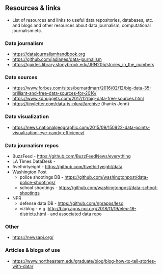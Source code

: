 ## Resources & links

* List of resources and links to useful data repositories, databases, etc. and blogs and other resources about data journalism, computational journalism etc.


### Data journalism

* https://datajournalismhandbook.org
* https://github.com/jadianes/data-journalism
* https://guides.library.stonybrook.edu/JRN205/stories_in_the_numbers


### Data sources

* https://www.forbes.com/sites/bernardmarr/2016/02/12/big-data-35-brilliant-and-free-data-sources-for-2016/
* https://www.kdnuggets.com/2017/12/big-data-free-sources.html
* https://tinyletter.com/data-is-plural/archive (thanks Jenn)

### Data visualization

* https://news.nationalgeographic.com/2015/09/150922-data-points-visualization-eye-candy-efficiency/


### Data journalism repos

* BuzzFeed - https://github.com/BuzzFeedNews/everything
* LA Times DataDesk - 
* fivethirtyeight - https://github.com/fivethirtyeight/data
* Washington Post 
    * police shootings DB - https://github.com/washingtonpost/data-police-shootings/
    * school shootings - https://github.com/washingtonpost/data-school-shootings
* NPR
    * defense data DB - https://github.com/nprapps/leso
    * vizblog - e.g. http://blog.apps.npr.org/2018/11/19/elex-18-districts.html - and associated data repo

### Other

* https://newsapi.org/


### Articles & blogs of use
* https://www.northeastern.edu/graduate/blog/blog-how-to-tell-stories-with-data/
